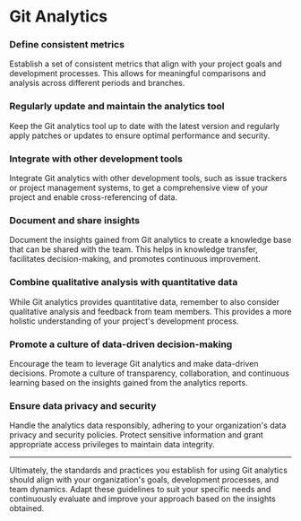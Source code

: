 # Git Analytics

### Define consistent metrics
Establish a set of consistent metrics that align with your project goals and development processes.
This allows for meaningful comparisons and analysis across different periods and branches.

### Regularly update and maintain the analytics tool
Keep the Git analytics tool up to date with the latest version and regularly apply patches or updates to ensure optimal performance and security.

### Integrate with other development tools
Integrate Git analytics with other development tools, such as issue trackers or project management systems,
to get a comprehensive view of your project and enable cross-referencing of data.

### Document and share insights
Document the insights gained from Git analytics to create a knowledge base that can be shared with the team.
This helps in knowledge transfer, facilitates decision-making, and promotes continuous improvement.

### Combine qualitative analysis with quantitative data
While Git analytics provides quantitative data, remember to also consider qualitative analysis and feedback from team members.
This provides a more holistic understanding of your project's development process.

### Promote a culture of data-driven decision-making
Encourage the team to leverage Git analytics and make data-driven decisions. Promote a culture of transparency, collaboration,
and continuous learning based on the insights gained from the analytics reports.

###  Ensure data privacy and security
Handle the analytics data responsibly, adhering to your organization's data privacy and security policies.
Protect sensitive information and grant appropriate access privileges to maintain data integrity.


---
Ultimately, the standards and practices you establish for using Git analytics should align with your organization's goals, development processes, and team dynamics. Adapt these guidelines to suit your specific needs and continuously evaluate and improve your approach based on the insights obtained.
